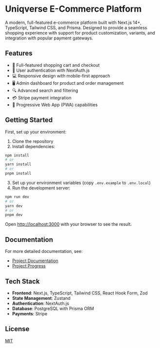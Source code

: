# Uniqverse E-Commerce Platform

A modern, full-featured e-commerce platform built with Next.js 14+, TypeScript, Tailwind CSS, and Prisma. Designed to provide a seamless shopping experience with support for product customization, variants, and integration with popular payment gateways.

## Features

- 🛒 Full-featured shopping cart and checkout
- 👤 User authentication with NextAuth.js
- 💻 Responsive design with mobile-first approach
- 🖥️ Admin dashboard for product and order management
- 🔍 Advanced search and filtering
- 💳 Stripe payment integration
- 📱 Progressive Web App (PWA) capabilities

## Getting Started

First, set up your environment:

1. Clone the repository
2. Install dependencies:

```bash
npm install
# or
yarn install
# or
pnpm install
```

3. Set up your environment variables (copy `.env.example` to `.env.local`)
4. Run the development server:

```bash
npm run dev
# or
yarn dev
# or
pnpm dev
```

Open [http://localhost:3000](http://localhost:3000) with your browser to see the result.

## Documentation

For more detailed documentation, see:
- [Project Documentation](./docs/PROJECT_DOCUMENTATION.md)
- [Project Progress](./docs/PROJECT_PROGRESS.md)

## Tech Stack

- **Frontend**: Next.js, TypeScript, Tailwind CSS, React Hook Form, Zod
- **State Management**: Zustand
- **Authentication**: NextAuth.js
- **Database**: PostgreSQL with Prisma ORM
- **Payments**: Stripe

## License

[MIT](LICENSE)

